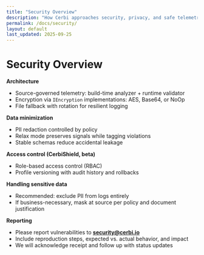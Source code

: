 ```yaml
---
title: "Security Overview"
description: "How Cerbi approaches security, privacy, and safe telemetry."
permalink: /docs/security/
layout: default
last_updated: 2025-09-25
---
```


# Security Overview

**Architecture**
- Source-governed telemetry: build-time analyzer + runtime validator
- Encryption via `IEncryption` implementations: AES, Base64, or NoOp
- File fallback with rotation for resilient logging

**Data minimization**
- PII redaction controlled by policy
- Relax mode preserves signals while tagging violations
- Stable schemas reduce accidental leakage

**Access control (CerbiShield, beta)**
- Role-based access control (RBAC)
- Profile versioning with audit history and rollbacks

**Handling sensitive data**
- Recommended: exclude PII from logs entirely
- If business-necessary, mask at source per policy and document justification

**Reporting**
- Please report vulnerabilities to **security@cerbi.io**
- Include reproduction steps, expected vs. actual behavior, and impact
- We will acknowledge receipt and follow up with status updates
